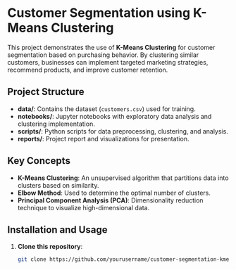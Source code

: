 # Customer Segmentation using K-Means Clustering

This project demonstrates the use of **K-Means Clustering** for customer segmentation based on purchasing behavior. By clustering similar customers, businesses can implement targeted marketing strategies, recommend products, and improve customer retention.

## Project Structure

- **data/**: Contains the dataset (`customers.csv`) used for training.
- **notebooks/**: Jupyter notebooks with exploratory data analysis and clustering implementation.
- **scripts/**: Python scripts for data preprocessing, clustering, and analysis.
- **reports/**: Project report and visualizations for presentation.

## Key Concepts

- **K-Means Clustering**: An unsupervised algorithm that partitions data into clusters based on similarity.
- **Elbow Method**: Used to determine the optimal number of clusters.
- **Principal Component Analysis (PCA)**: Dimensionality reduction technique to visualize high-dimensional data.

## Installation and Usage

1. **Clone this repository**:
   ```bash
   git clone https://github.com/yourusername/customer-segmentation-kmeans.git
